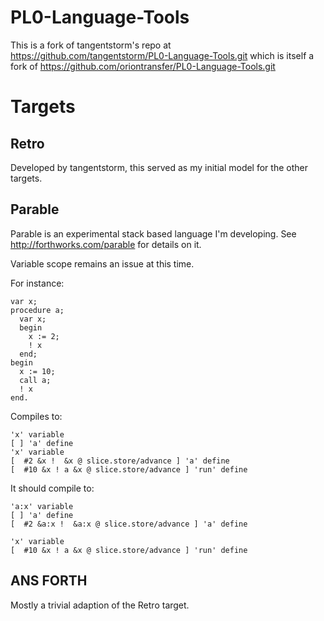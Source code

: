 # PL0-Language-Tools

This is a fork of tangentstorm's repo at https://github.com/tangentstorm/PL0-Language-Tools.git
which is itself a fork of https://github.com/oriontransfer/PL0-Language-Tools.git

# Targets

## Retro

Developed by tangentstorm, this served as my initial model for the other targets.

## Parable

Parable is an experimental stack based language I'm developing. See http://forthworks.com/parable
for details on it.

Variable scope remains an issue at this time.

For instance:

    var x;
    procedure a;
      var x;
      begin
        x := 2;
        ! x
      end;
    begin
      x := 10;
      call a;
      ! x
    end.

Compiles to:

    'x' variable
    [ ] 'a' define
    'x' variable
    [  #2 &x !  &x @ slice.store/advance ] 'a' define
    [  #10 &x ! a &x @ slice.store/advance ] 'run' define

It should compile to:

    'a:x' variable
    [ ] 'a' define
    [  #2 &a:x !  &a:x @ slice.store/advance ] 'a' define

    'x' variable
    [  #10 &x ! a &x @ slice.store/advance ] 'run' define


## ANS FORTH

Mostly a trivial adaption of the Retro target.
